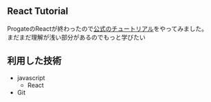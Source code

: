 ## React Tutorial
ProgateのReactが終わったので[公式のチュートリアル](https://ja.reactjs.org/tutorial/tutorial.html)をやってみました。  
まだまだ理解が浅い部分があるのでもっと学びたい  

## 利用した技術
- javascript
  - React
- Git
